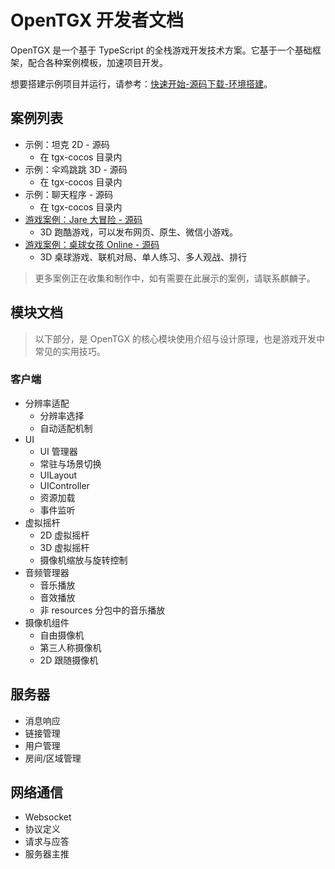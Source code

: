 # OpenTGX 开发者文档

OpenTGX 是一个基于 TypeScript 的全栈游戏开发技术方案。它基于一个基础框架，配合各种案例模板，加速项目开发。

想要搭建示例项目并运行，请参考：[快速开始-源码下载-环境搭建](./quick-start.md)。

## 案例列表

- 示例：坦克 2D - 源码
  - 在 tgx-cocos 目录内
- 示例：伞鸡跳跳 3D - 源码
  - 在 tgx-cocos 目录内
- 示例：聊天程序 - 源码
  - 在 tgx-cocos 目录内
- [游戏案例：Jare 大冒险 - 源码](https://store.cocos.com/app/detail/4241)
  - 3D 跑酷游戏，可以发布网页、原生、微信小游戏。
- [游戏案例：桌球女孩 Online - 源码](https://store.cocos.com/app/detail/4241)
  - 3D 桌球游戏、联机对局、单人练习、多人观战、排行

> 更多案例正在收集和制作中，如有需要在此展示的案例，请联系麒麟子。

## 模块文档

>以下部分，是 OpenTGX 的核心模块使用介绍与设计原理，也是游戏开发中常见的实用技巧。

### 客户端

- 分辨率适配
  - 分辨率选择
  - 自动适配机制
- UI
  - UI 管理器
  - 常驻与场景切换
  - UILayout
  - UIController
  - 资源加载
  - 事件监听
- 虚拟摇杆
  - 2D 虚拟摇杆
  - 3D 虚拟摇杆
  - 摄像机缩放与旋转控制
- 音频管理器
  - 音乐播放
  - 音效播放
  - 非 resources 分包中的音乐播放
- 摄像机组件
  - 自由摄像机
  - 第三人称摄像机
  - 2D 跟随摄像机
  
## 服务器

- 消息响应
- 链接管理
- 用户管理
- 房间/区域管理

## 网络通信

- Websocket
- 协议定义
- 请求与应答
- 服务器主推
